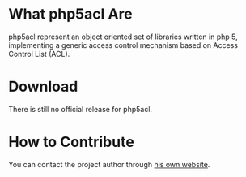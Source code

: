 # What php5acl Are #

php5acl represent an object oriented set of libraries written in php 5, implementing a generic access control mechanism based on Access Control List (ACL).

# Download #

There is still no official release for php5acl.

# How to Contribute #

You can contact the project author through [his own website](http://prof3ta.netsons.org).